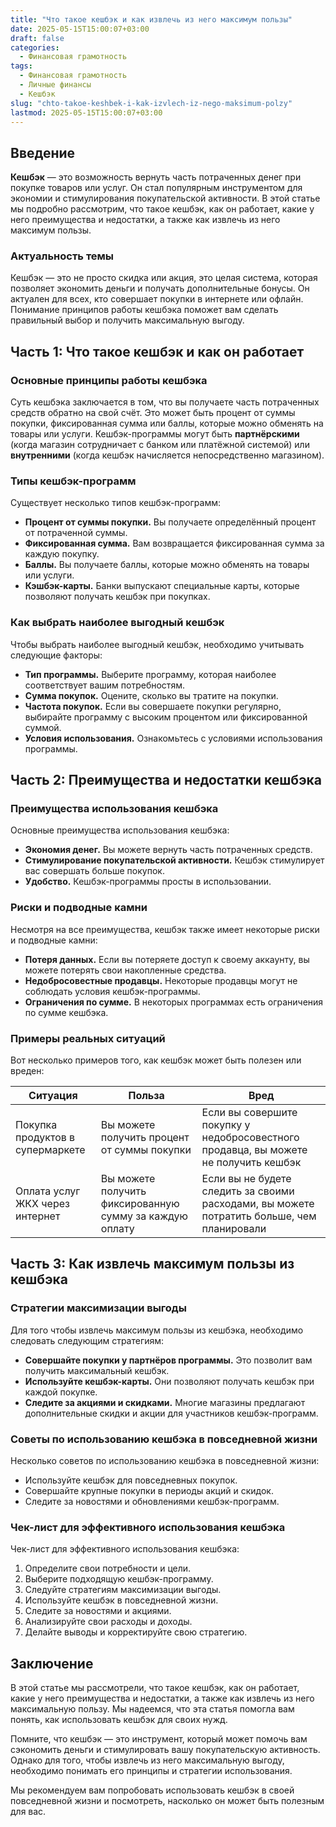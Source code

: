 ```yaml
---
title: "Что такое кешбэк и как извлечь из него максимум пользы"
date: 2025-05-15T15:00:07+03:00
draft: false
categories:
  - Финансовая грамотность
tags:
  - Финансовая грамотность
  - Личные финансы
  - Кешбэк
slug: "chto-takoe-keshbek-i-kak-izvlech-iz-nego-maksimum-polzy"
lastmod: 2025-05-15T15:00:07+03:00
---
```




## Введение

**Кешбэк** — это возможность вернуть часть потраченных денег при покупке товаров или услуг. Он стал популярным инструментом для экономии и стимулирования покупательской активности. В этой статье мы подробно рассмотрим, что такое кешбэк, как он работает, какие у него преимущества и недостатки, а также как извлечь из него максимум пользы.

### Актуальность темы

Кешбэк — это не просто скидка или акция, это целая система, которая позволяет экономить деньги и получать дополнительные бонусы. Он актуален для всех, кто совершает покупки в интернете или офлайн. Понимание принципов работы кешбэка поможет вам сделать правильный выбор и получить максимальную выгоду.

## Часть 1: Что такое кешбэк и как он работает

### Основные принципы работы кешбэка

Суть кешбэка заключается в том, что вы получаете часть потраченных средств обратно на свой счёт. Это может быть процент от суммы покупки, фиксированная сумма или баллы, которые можно обменять на товары или услуги. Кешбэк-программы могут быть **партнёрскими** (когда магазин сотрудничает с банком или платёжной системой) или **внутренними** (когда кешбэк начисляется непосредственно магазином).

### Типы кешбэк-программ

Существует несколько типов кешбэк-программ:

* **Процент от суммы покупки.** Вы получаете определённый процент от потраченной суммы.
* **Фиксированная сумма.** Вам возвращается фиксированная сумма за каждую покупку.
* **Баллы.** Вы получаете баллы, которые можно обменять на товары или услуги.
* **Кэшбэк-карты.** Банки выпускают специальные карты, которые позволяют получать кешбэк при покупках.

### Как выбрать наиболее выгодный кешбэк

Чтобы выбрать наиболее выгодный кешбэк, необходимо учитывать следующие факторы:

* **Тип программы.** Выберите программу, которая наиболее соответствует вашим потребностям.
* **Сумма покупок.** Оцените, сколько вы тратите на покупки.
* **Частота покупок.** Если вы совершаете покупки регулярно, выбирайте программу с высоким процентом или фиксированной суммой.
* **Условия использования.** Ознакомьтесь с условиями использования программы.

## Часть 2: Преимущества и недостатки кешбэка

### Преимущества использования кешбэка

Основные преимущества использования кешбэка:

* **Экономия денег.** Вы можете вернуть часть потраченных средств.
* **Стимулирование покупательской активности.** Кешбэк стимулирует вас совершать больше покупок.
* **Удобство.** Кешбэк-программы просты в использовании.

### Риски и подводные камни

Несмотря на все преимущества, кешбэк также имеет некоторые риски и подводные камни:

* **Потеря данных.** Если вы потеряете доступ к своему аккаунту, вы можете потерять свои накопленные средства.
* **Недобросовестные продавцы.** Некоторые продавцы могут не соблюдать условия кешбэк-программы.
* **Ограничения по сумме.** В некоторых программах есть ограничения по сумме кешбэка.

### Примеры реальных ситуаций

Вот несколько примеров того, как кешбэк может быть полезен или вреден:

| Ситуация | Польза | Вред |
|---|---|---|
| Покупка продуктов в супермаркете | Вы можете получить процент от суммы покупки | Если вы совершите покупку у недобросовестного продавца, вы можете не получить кешбэк |
| Оплата услуг ЖКХ через интернет | Вы можете получить фиксированную сумму за каждую оплату | Если вы не будете следить за своими расходами, вы можете потратить больше, чем планировали |

## Часть 3: Как извлечь максимум пользы из кешбэка

### Стратегии максимизации выгоды

Для того чтобы извлечь максимум пользы из кешбэка, необходимо следовать следующим стратегиям:

* **Совершайте покупки у партнёров программы.** Это позволит вам получить максимальный кешбэк.
* **Используйте кешбэк-карты.** Они позволяют получать кешбэк при каждой покупке.
* **Следите за акциями и скидками.** Многие магазины предлагают дополнительные скидки и акции для участников кешбэк-программ.

### Советы по использованию кешбэка в повседневной жизни

Несколько советов по использованию кешбэка в повседневной жизни:

* Используйте кешбэк для повседневных покупок.
* Совершайте крупные покупки в периоды акций и скидок.
* Следите за новостями и обновлениями кешбэк-программ.

### Чек-лист для эффективного использования кешбэка

Чек-лист для эффективного использования кешбэка:

1. Определите свои потребности и цели.
2. Выберите подходящую кешбэк-программу.
3. Следуйте стратегиям максимизации выгоды.
4. Используйте кешбэк в повседневной жизни.
5. Следите за новостями и акциями.
6. Анализируйте свои расходы и доходы.
7. Делайте выводы и корректируйте свою стратегию.

## Заключение

В этой статье мы рассмотрели, что такое кешбэк, как он работает, какие у него преимущества и недостатки, а также как извлечь из него максимальную пользу. Мы надеемся, что эта статья помогла вам понять, как использовать кешбэк для своих нужд.

Помните, что кешбэк — это инструмент, который может помочь вам сэкономить деньги и стимулировать вашу покупательскую активность. Однако для того, чтобы извлечь из него максимальную выгоду, необходимо понимать его принципы и стратегии использования.

Мы рекомендуем вам попробовать использовать кешбэк в своей повседневной жизни и посмотреть, насколько он может быть полезным для вас.
